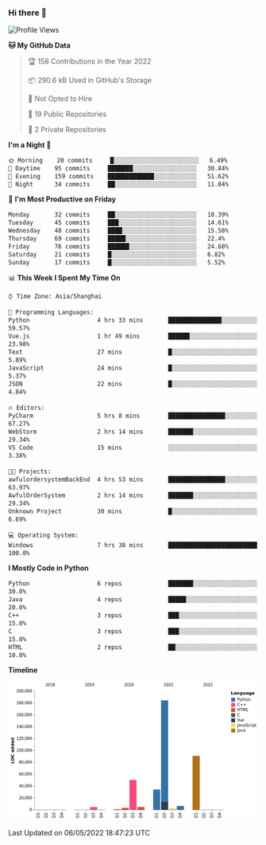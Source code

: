 ### Hi there 👋

<!--START_SECTION:waka-->
![Profile Views](http://img.shields.io/badge/Profile%20Views-0-blue)

**🐱 My GitHub Data** 

> 🏆 158 Contributions in the Year 2022
 > 
> 📦 290.6 kB Used in GitHub's Storage 
 > 
> 🚫 Not Opted to Hire
 > 
> 📜 19 Public Repositories 
 > 
> 🔑 2 Private Repositories  
 > 
**I'm a Night 🦉** 

```text
🌞 Morning    20 commits     █░░░░░░░░░░░░░░░░░░░░░░░░   6.49% 
🌆 Daytime    95 commits     ███████░░░░░░░░░░░░░░░░░░   30.84% 
🌃 Evening    159 commits    █████████████░░░░░░░░░░░░   51.62% 
🌙 Night      34 commits     ██░░░░░░░░░░░░░░░░░░░░░░░   11.04%

```
📅 **I'm Most Productive on Friday** 

```text
Monday       32 commits     ██░░░░░░░░░░░░░░░░░░░░░░░   10.39% 
Tuesday      45 commits     ███░░░░░░░░░░░░░░░░░░░░░░   14.61% 
Wednesday    48 commits     ████░░░░░░░░░░░░░░░░░░░░░   15.58% 
Thursday     69 commits     █████░░░░░░░░░░░░░░░░░░░░   22.4% 
Friday       76 commits     ██████░░░░░░░░░░░░░░░░░░░   24.68% 
Saturday     21 commits     █░░░░░░░░░░░░░░░░░░░░░░░░   6.82% 
Sunday       17 commits     █░░░░░░░░░░░░░░░░░░░░░░░░   5.52%

```


📊 **This Week I Spent My Time On** 

```text
⌚︎ Time Zone: Asia/Shanghai

💬 Programming Languages: 
Python                   4 hrs 33 mins       ███████████████░░░░░░░░░░   59.57% 
Vue.js                   1 hr 49 mins        ██████░░░░░░░░░░░░░░░░░░░   23.98% 
Text                     27 mins             █░░░░░░░░░░░░░░░░░░░░░░░░   5.89% 
JavaScript               24 mins             █░░░░░░░░░░░░░░░░░░░░░░░░   5.37% 
JSON                     22 mins             █░░░░░░░░░░░░░░░░░░░░░░░░   4.84%

🔥 Editors: 
PyCharm                  5 hrs 8 mins        ████████████████░░░░░░░░░   67.27% 
WebStorm                 2 hrs 14 mins       ███████░░░░░░░░░░░░░░░░░░   29.34% 
VS Code                  15 mins             ░░░░░░░░░░░░░░░░░░░░░░░░░   3.38%

🐱‍💻 Projects: 
awfulordersystemBackEnd  4 hrs 53 mins       ████████████████░░░░░░░░░   63.97% 
AwfulOrderSystem         2 hrs 14 mins       ███████░░░░░░░░░░░░░░░░░░   29.34% 
Unknown Project          30 mins             █░░░░░░░░░░░░░░░░░░░░░░░░   6.69%

💻 Operating System: 
Windows                  7 hrs 38 mins       █████████████████████████   100.0%

```

**I Mostly Code in Python** 

```text
Python                   6 repos             ███████░░░░░░░░░░░░░░░░░░   30.0% 
Java                     4 repos             █████░░░░░░░░░░░░░░░░░░░░   20.0% 
C++                      3 repos             ███░░░░░░░░░░░░░░░░░░░░░░   15.0% 
C                        3 repos             ███░░░░░░░░░░░░░░░░░░░░░░   15.0% 
HTML                     2 repos             ██░░░░░░░░░░░░░░░░░░░░░░░   10.0%

```


**Timeline**

![Chart not found](https://raw.githubusercontent.com/SuperMaxine/SuperMaxine/main/charts/bar_graph.png) 


 Last Updated on 06/05/2022 18:47:23 UTC
<!--END_SECTION:waka-->

<!--
**SuperMaxine/SuperMaxine** is a ✨ _special_ ✨ repository because its `README.md` (this file) appears on your GitHub profile.

Here are some ideas to get you started:

- 🔭 I’m currently working on ...
- 🌱 I’m currently learning ...
- 👯 I’m looking to collaborate on ...
- 🤔 I’m looking for help with ...
- 💬 Ask me about ...
- 📫 How to reach me: ...
- 😄 Pronouns: ...
- ⚡ Fun fact: ...
-->

